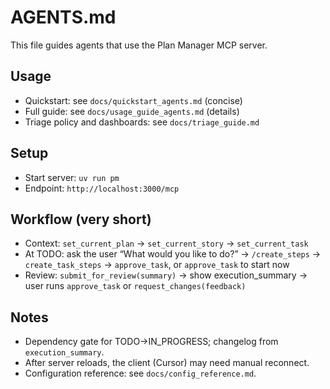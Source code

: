 # AGENTS.md

This file guides agents that use the Plan Manager MCP server.

## Usage
- Quickstart: see `docs/quickstart_agents.md` (concise)
- Full guide: see `docs/usage_guide_agents.md` (details)
- Triage policy and dashboards: see `docs/triage_guide.md`

## Setup
- Start server: `uv run pm`
- Endpoint: `http://localhost:3000/mcp`

## Workflow (very short)
- Context: `set_current_plan` → `set_current_story` → `set_current_task`
- At TODO: ask the user “What would you like to do?” → `/create_steps` → `create_task_steps` → `approve_task`, or `approve_task` to start now
- Review: `submit_for_review(summary)` → show execution_summary → user runs `approve_task` or `request_changes(feedback)`

## Notes
- Dependency gate for TODO→IN_PROGRESS; changelog from `execution_summary`.
- After server reloads, the client (Cursor) may need manual reconnect.
- Configuration reference: see `docs/config_reference.md`.
